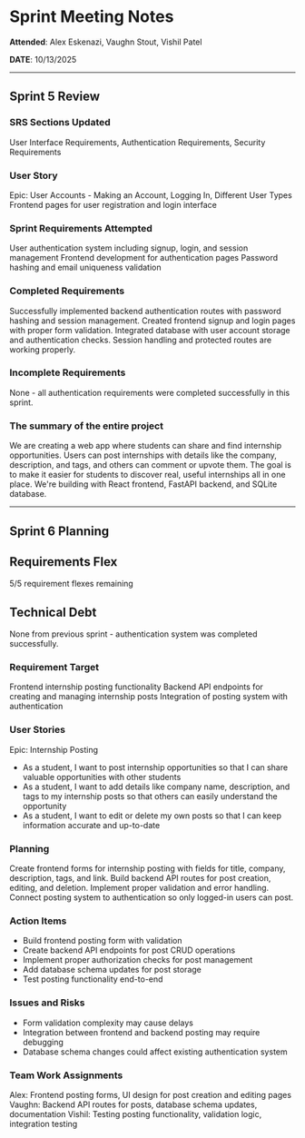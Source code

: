 # Sprint Meeting Notes

**Attended**: Alex Eskenazi, Vaughn Stout, Vishil Patel

**DATE**: 10/13/2025

***

## Sprint 5 Review

### SRS Sections Updated

User Interface Requirements, Authentication Requirements, Security Requirements

### User Story

Epic: User Accounts - Making an Account, Logging In, Different User Types
Frontend pages for user registration and login interface

### Sprint Requirements Attempted

User authentication system including signup, login, and session management
Frontend development for authentication pages
Password hashing and email uniqueness validation

### Completed Requirements

Successfully implemented backend authentication routes with password hashing and session management. Created frontend signup and login pages with proper form validation. Integrated database with user account storage and authentication checks. Session handling and protected routes are working properly.

### Incomplete Requirements

None - all authentication requirements were completed successfully in this sprint.

### The summary of the entire project

We are creating a web app where students can share and find internship opportunities. Users can post internships with details like the company, description, and tags, and others can comment or upvote them. The goal is to make it easier for students to discover real, useful internships all in one place. We're building with React frontend, FastAPI backend, and SQLite database.

***

## Sprint 6 Planning

## Requirements Flex

5/5 requirement flexes remaining

## Technical Debt

None from previous sprint - authentication system was completed successfully.

### Requirement Target

Frontend internship posting functionality
Backend API endpoints for creating and managing internship posts
Integration of posting system with authentication

### User Stories

Epic: Internship Posting
- As a student, I want to post internship opportunities so that I can share valuable opportunities with other students
- As a student, I want to add details like company name, description, and tags to my internship posts so that others can easily understand the opportunity
- As a student, I want to edit or delete my own posts so that I can keep information accurate and up-to-date

### Planning

Create frontend forms for internship posting with fields for title, company, description, tags, and link. Build backend API routes for post creation, editing, and deletion. Implement proper validation and error handling. Connect posting system to authentication so only logged-in users can post.

### Action Items

- Build frontend posting form with validation
- Create backend API endpoints for post CRUD operations
- Implement proper authorization checks for post management
- Add database schema updates for post storage
- Test posting functionality end-to-end

### Issues and Risks

- Form validation complexity may cause delays
- Integration between frontend and backend posting may require debugging
- Database schema changes could affect existing authentication system

### Team Work Assignments

Alex: Frontend posting forms, UI design for post creation and editing pages
Vaughn: Backend API routes for posts, database schema updates, documentation
Vishil: Testing posting functionality, validation logic, integration testing
